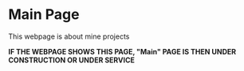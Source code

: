 # Main Page

This webpage is about mine projects

**IF THE WEBPAGE SHOWS THIS PAGE, "Main" PAGE IS THEN UNDER CONSTRUCTION OR UNDER SERVICE**
